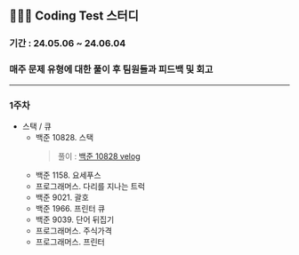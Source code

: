 
## 🧑🏻‍💻 Coding Test 스터디
### 기간 : 24.05.06 ~ 24.06.04

### 매주 문제 유형에 대한 풀이 후 팀원들과 피드백 및 회고

---
### 1주차
- 스택 / 큐
  - 백준 10828. 스택
    > 풀이 : [백준 10828 velog](https://velog.io/@moonjs1018/Java-%EB%B0%B1%EC%A4%80-10828-%EC%8A%A4%ED%83%9D)
  - 백준 1158. 요세푸스
  - 프로그래머스. 다리를 지나는 트럭
  - 백준 9021. 괄호
  - 백준 1966. 프린터 큐
  - 백준 9039. 단어 뒤집기
  - 프로그래머스. 주식가격
  - 프로그래머스. 프린터
  
